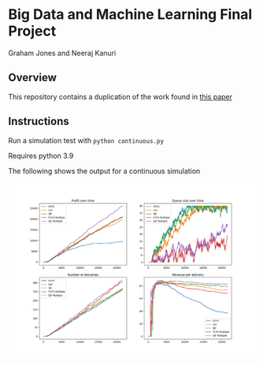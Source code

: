 Big Data and Machine Learning Final Project
===========================================

Graham Jones and Neeraj Kanuri

## Overview

This repository contains a duplication of the work found in [this paper](https://dl.acm.org/doi/10.1145/3306309.3306339)
## Instructions

Run a simulation test with `python continuous.py`

Requires python 3.9

The following shows the output for a continuous simulation

![6 hours continuous drone arrival](/exp1.png)
